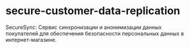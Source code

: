 # secure-customer-data-replication
SecureSync: Сервис синхронизации и анонимизации данных покупателей для обеспечения безопасности персональных данных в интернет-магазине.
